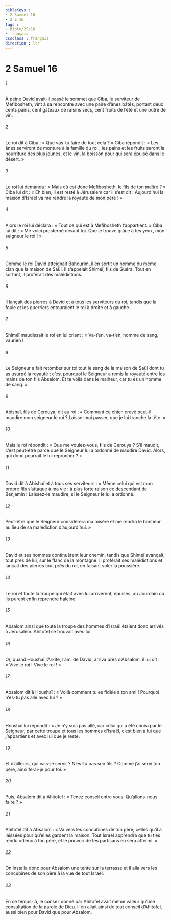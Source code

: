 ```yaml
---
bibleKeys : 
- 2 Samuel 16
- 2 S 16
tags : 
- Bible/2S/16
- français
cssclass : français
direction : ltr
---
```


# 2 Samuel 16

###### 1
À peine David avait-il passé le sommet que Ciba, le serviteur de Mefibosheth, vint à sa rencontre avec une paire d’ânes bâtés, portant deux cents pains, cent gâteaux de raisins secs, cent fruits de l’été et une outre de vin.
###### 2
Le roi dit à Ciba : « Que vas-tu faire de tout cela ? » Ciba répondit : « Les ânes serviront de monture à la famille du roi ; les pains et les fruits seront la nourriture des plus jeunes, et le vin, la boisson pour qui sera épuisé dans le désert. »
###### 3
Le roi lui demanda : « Mais où est donc Mefibosheth, le fils de ton maître ? » Ciba lui dit : « Eh bien, il est resté à Jérusalem car il s’est dit : Aujourd’hui la maison d’Israël va me rendre la royauté de mon père ! »
###### 4
Alors le roi lui déclara : « Tout ce qui est à Mefibosheth t’appartient. » Ciba lui dit : « Me voici prosterné devant toi. Que je trouve grâce à tes yeux, mon seigneur le roi ! »
###### 5
Comme le roi David atteignait Bahourim, il en sortit un homme du même clan que la maison de Saül. Il s’appelait Shiméï, fils de Guéra. Tout en sortant, il proférait des malédictions.
###### 6
Il lançait des pierres à David et à tous les serviteurs du roi, tandis que la foule et les guerriers entouraient le roi à droite et à gauche.
###### 7
Shiméï maudissait le roi en lui criant : « Va-t’en, va-t’en, homme de sang, vaurien !
###### 8
Le Seigneur a fait retomber sur toi tout le sang de la maison de Saül dont tu as usurpé la royauté ; c’est pourquoi le Seigneur a remis la royauté entre les mains de ton fils Absalom. Et te voilà dans le malheur, car tu es un homme de sang. »
###### 9
Abishaï, fils de Cerouya, dit au roi : « Comment ce chien crevé peut-il maudire mon seigneur le roi ? Laisse-moi passer, que je lui tranche la tête. »
###### 10
Mais le roi répondit : « Que me voulez-vous, fils de Cerouya ? S’il maudit, c’est peut-être parce que le Seigneur lui a ordonné de maudire David. Alors, qui donc pourrait le lui reprocher ? »
###### 11
David dit à Abishaï et à tous ses serviteurs : « Même celui qui est mon propre fils s’attaque à ma vie : à plus forte raison ce descendant de Benjamin ! Laissez-le maudire, si le Seigneur le lui a ordonné.
###### 12
Peut-être que le Seigneur considérera ma misère et me rendra le bonheur au lieu de sa malédiction d’aujourd’hui. »
###### 13
David et ses hommes continuèrent leur chemin, tandis que Shiméï avançait, tout près de lui, sur le flanc de la montagne. Il proférait ses malédictions et lançait des pierres tout près du roi, en faisant voler la poussière.
###### 14
Le roi et toute la troupe qui était avec lui arrivèrent, épuisés, au Jourdain où ils purent enfin reprendre haleine.
###### 15
Absalom ainsi que toute la troupe des hommes d’Israël étaient donc arrivés à Jérusalem. Ahitofel se trouvait avec lui.
###### 16
Or, quand Houshaï l’Arkite, l’ami de David, arriva près d’Absalom, il lui dit : « Vive le roi ! Vive le roi ! »
###### 17
Absalom dit à Houshaï : « Voilà comment tu es fidèle à ton ami ! Pourquoi n’es-tu pas allé avec lui ? »
###### 18
Houshaï lui répondit : « Je n’y suis pas allé, car celui qui a été choisi par le Seigneur, par cette troupe et tous les hommes d’Israël, c’est bien à lui que j’appartiens et avec lui que je reste.
###### 19
Et d’ailleurs, qui vais-je servir ? N’es-tu pas son fils ? Comme j’ai servi ton père, ainsi ferai-je pour toi. »
###### 20
Puis, Absalom dit à Ahitofel : « Tenez conseil entre vous. Qu’allons-nous faire ? »
###### 21
Ahitofel dit à Absalom : « Va vers les concubines de ton père, celles qu’il a laissées pour qu’elles gardent la maison. Tout Israël apprendra que tu t’es rendu odieux à ton père, et le pouvoir de tes partisans en sera affermi. »
###### 22
On installa donc pour Absalom une tente sur la terrasse et il alla vers les concubines de son père à la vue de tout Israël.
###### 23
En ce temps-là, le conseil donné par Ahitofel avait même valeur qu’une consultation de la parole de Dieu. Il en allait ainsi de tout conseil d’Ahitofel, aussi bien pour David que pour Absalom.
